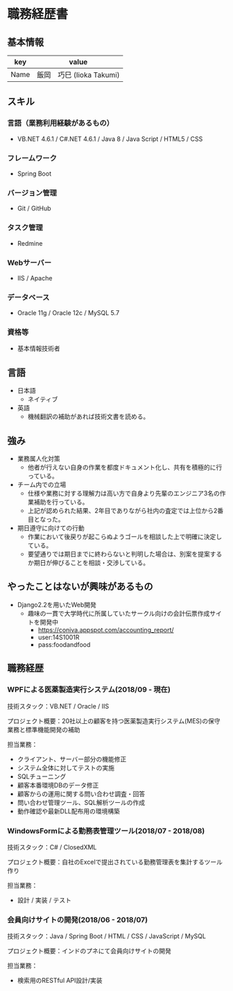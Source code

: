 # 職務経歴書

## 基本情報

|key|value|
|---|-----|
|Name|飯岡　巧巳 (Iioka Takumi)|

## スキル
 ### 言語（業務利用経験があるもの）
 - VB.NET 4.6.1 / C#.NET 4.6.1 / Java 8 / Java Script / HTML5 / CSS

 ### フレームワーク

 - Spring Boot

 ### バージョン管理

 - Git / GitHub

 ### タスク管理

 - Redmine

 ### Webサーバー

 - IIS / Apache

 ### データベース

 - Oracle 11g / Oracle 12c / MySQL 5.7

 ### 資格等

 - 基本情報技術者

## 言語

 - 日本語
   - ネイティブ
 - 英語
   - 機械翻訳の補助があれば技術文書を読める。

## 強み
 - 業務属人化対策
   - 他者が行えない自身の作業を都度ドキュメント化し、共有を積極的に行っている。
 - チーム内での立場
   - 仕様や業務に対する理解力は高い方で自身より先輩のエンジニア3名の作業補助を行っている。
   - 上記が認められた結果、2年目でありながら社内の査定では上位から2番目となった。
 - 期日遵守に向けての行動
   - 作業において後戻りが起こらぬようゴールを相談した上で明確に決定している。
   - 要望通りでは期日までに終わらないと判明した場合は、別案を提案するか期日が伸びることを相談・交渉している。

## やったことはないが興味があるもの
 - Django2.2を用いたWeb開発
   - 趣味の一貫で大学時代に所属していたサークル向けの会計伝票作成サイトを開発中
     - https://coniva.appspot.com/accounting_report/
     - user:14S1001R
     - pass:foodandfood

## 職務経歴

 ### WPFによる医薬製造実行システム(2018/09 - 現在)
  技術スタック：VB.NET / Oracle / IIS

  プロジェクト概要：20社以上の顧客を持つ医薬製造実行システム(MES)の保守業務と標準機能開発の補助

  担当業務：
  - クライアント、サーバー部分の機能修正
  - システム全体に対してテストの実施
  - SQLチューニング
  - 顧客本番環境DBのデータ修正
  - 顧客からの運用に関する問い合わせ調査・回答
  - 問い合わせ管理ツール、SQL解析ツールの作成
  - 動作確認や最新DLL配布用の環境構築


 ### WindowsFormによる勤務表管理ツール(2018/07 - 2018/08)
  技術スタック：C# / ClosedXML

  プロジェクト概要：自社のExcelで提出されている勤務管理表を集計するツール作り

  担当業務：
  - 設計 / 実装 / テスト

 ### 会員向けサイトの開発(2018/06 - 2018/07)
  技術スタック：Java / Spring Boot / HTML / CSS / JavaScript / MySQL

  プロジェクト概要：インドのプネにて会員向けサイトの開発

  担当業務：
  - 検索用のRESTful API設計/実装

